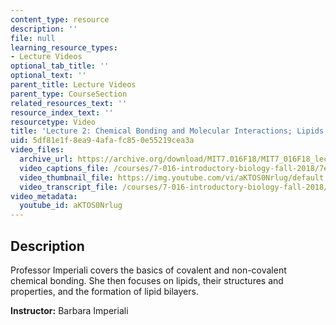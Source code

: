 ```yaml
---
content_type: resource
description: ''
file: null
learning_resource_types:
- Lecture Videos
optional_tab_title: ''
optional_text: ''
parent_title: Lecture Videos
parent_type: CourseSection
related_resources_text: ''
resource_index_text: ''
resourcetype: Video
title: 'Lecture 2: Chemical Bonding and Molecular Interactions; Lipids and Membranes'
uid: 5df81e1f-8ea9-4afa-fc85-0e55219cea3a
video_files:
  archive_url: https://archive.org/download/MIT7.016F18/MIT7_016F18_lec02_300k.mp4
  video_captions_file: /courses/7-016-introductory-biology-fall-2018/7e633f241664597aa18df0629f826bc7_aKTOS0Nrlug.vtt
  video_thumbnail_file: https://img.youtube.com/vi/aKTOS0Nrlug/default.jpg
  video_transcript_file: /courses/7-016-introductory-biology-fall-2018/41c4c613dbd86962c0fcaa5b2f51c2c5_aKTOS0Nrlug.pdf
video_metadata:
  youtube_id: aKTOS0Nrlug
---
```


Description
-----------

Professor Imperiali covers the basics of covalent and non-covalent chemical bonding. She then focuses on lipids, their structures and properties, and the formation of lipid bilayers.

**Instructor:** Barbara Imperiali
